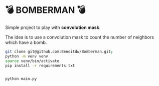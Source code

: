 # 💣  BOMBERMAN 💣 

Simple project to play with **convolution mask**.

The idea is to use a convolution mask to count the number of neighbors which have a bomb.



```bash
git clone git@github.com:Benoitdw/Bomberman.git;
python -m venv venv
source venv/bin/activate
pip install -r requirements.txt


python main.py
```

